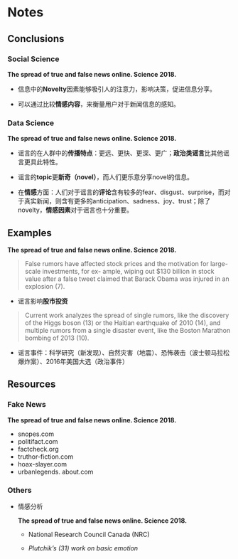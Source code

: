 # Notes

## Conclusions

### Social Science

**The spread of true and false news online. Science 2018.**

- 信息中的**Novelty**因素能够吸引人的注意力，影响决策，促进信息分享。

- 可以通过比较**情感内容**，来衡量用户对于新闻信息的感知。

### Data Science

**The spread of true and false news online. Science 2018.**

- 谣言的在人群中的**传播特点**：更远、更快、更深、更广；**政治类谣言**比其他谣言更具此特性。

- 谣言的**topic**更**新奇（novel）**，而人们更乐意分享novel的信息。

- 在**情感**方面：人们对于谣言的**评论**含有较多的fear、disgust、surprise，而对于真实新闻，则含有更多的anticipation、sadness、joy、trust；除了novelty，**情感因素**对于谣言也十分重要。

## Examples

**The spread of true and false news online. Science 2018.**

> False rumors have affected stock prices and the motivation for large-scale investments, for ex-
> ample, wiping out $130 billion in stock value after a false tweet claimed that Barack Obama
> was injured in an explosion (7).

- 谣言影响**股市投资**

> Current work analyzes the spread of single rumors, like the discovery of the Higgs boson
> (13) or the Haitian earthquake of 2010 (14), and multiple rumors from a single disaster event, like the Boston Marathon bombing of 2013 (10).

- 谣言事件：科学研究（新发现）、自然灾害（地震）、恐怖袭击（波士顿马拉松爆炸案）、2016年美国大选（政治事件）

## Resources

### Fake News

**The spread of true and false news online. Science 2018.**

- snopes.com
- politifact.com
- factcheck.org
- truthor-fiction.com
- hoax-slayer.com
- urbanlegends. about.com

### Others

- 情感分析

  **The spread of true and false news online. Science 2018.**

  - National Research Council Canada (NRC)

  - *Plutchik’s (31) work on basic emotion*